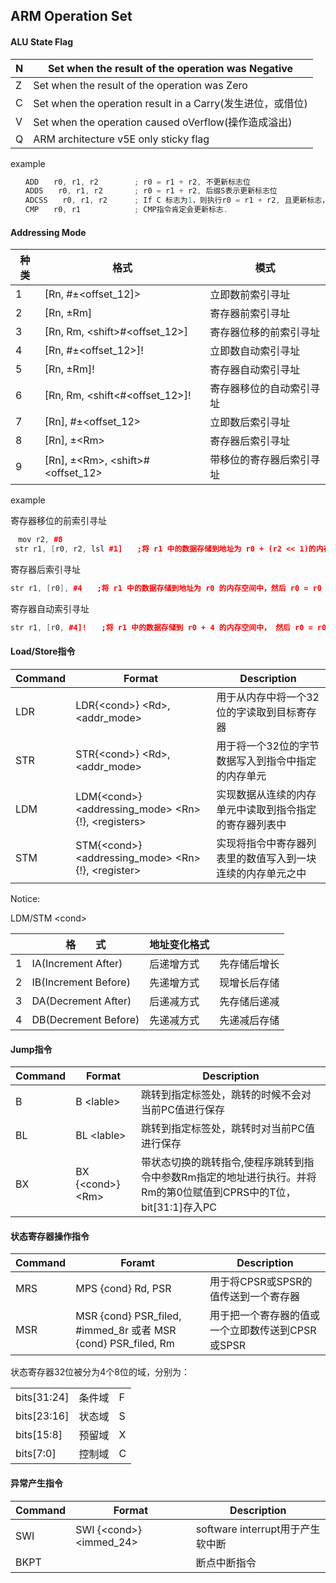 ## ARM Operation Set

#### ALU State Flag

| N    | Set when the result of the operation was Negative          |
| ---- | ---------------------------------------------------------- |
| Z    | Set when the result of the operation was Zero              |
| C    | Set when the operation result in a Carry(发生进位，或借位) |
| V    | Set when the operation caused oVerflow(操作造成溢出)       |
| Q    | ARM architecture v5E only sticky flag                      |

example

```C++
　　ADD　　r0, r1, r2        ; r0 = r1 + r2, 不更新标志位
　　ADDS　　r0, r1, r2       ; r0 = r1 + r2, 后缀S表示更新标志位
　　ADCSS　　r0, r1, r2      ; If C 标志为1，则执行r0 = r1 + r2, 且更新标志，
　　CMP　　r0, r1            ; CMP指令肯定会更新标志. 
```

#### Addressing Mode

| 种类 | 格式                                   | 模式                     |
| ---- | -------------------------------------- | ------------------------ |
| 1    | [Rn, #±\<offset_12]\>                  | 立即数前索引寻址         |
| 2    | [Rn, ±Rm]                              | 寄存器前索引寻址         |
| 3    | [Rn, Rm, \<shift\>#\<offset_12\>]      | 寄存器位移的前索引寻址   |
| 4    | [Rn, #±\<offset_12\>]!                 | 立即数自动索引寻址       |
| 5    | [Rn, ±Rm]!                             | 寄存器自动索引寻址       |
| 6    | [Rn, Rm, \<shift\<#\<offset_12\>]!     | 寄存器移位的自动索引寻址 |
| 7    | [Rn], #±\<offset_12\>                  | 立即数后索引寻址         |
| 8    | [Rn], ±\<Rm\>                          | 寄存器后索引寻址         |
| 9    | [Rn], ±\<Rm\>, \<shift\>#\<offset_12\> | 带移位的寄存器后索引寻址 |

example

 寄存器移位的前索引寻址

```C++
　mov r2, #8
 str r1, [r0, r2, lsl #1]　　;将 r1 中的数据存储到地址为 r0 + (r2 << 1)的内存空间中
```

 寄存器后索引寻址

```C++
str r1, [r0], #4　　;将 r1 中的数据存储到地址为 r0 的内存空间中，然后 r0 = r0 + 4
```

 寄存器自动索引寻址　

```C++
str r1, [r0, #4]!　　;将 r1 中的数据存储到 r0 + 4 的内存空间中， 然后 r0 = r0 + 4
```

#### Load/Store指令

| Command | Format                                                    | Description                                                |
| ------- | --------------------------------------------------------- | ---------------------------------------------------------- |
| LDR     | LDR{\<cond\>} \<Rd\>, \<addr_mode\>                       | 用于从内存中将一个32位的字读取到目标寄存器                 |
| STR     | STR{\<cond\>} \<Rd\>,\<addr_mode\>                        | 用于将一个32位的字节数据写入到指令中指定的内存单元         |
| LDM     | LDM{\<cond\>}\<addressing_mode\> \<Rn\>{!}, \<registers\> | 实现数据从连续的内存单元中读取到指令指定的寄存器列表中     |
| STM     | STM{\<cond\>} \<addressing_mode\> \<Rn\>{!}, \<register\> | 实现将指令中寄存器列表里的数值写入到一块连续的内存单元之中 |

Notice:

LDM/STM \<cond\>

|      | 格　　式             | 地址变化格式 |              |
| ---- | -------------------- | ------------ | ------------ |
| 1    | IA(Increment After)  | 后递增方式   | 先存储后增长 |
| 2    | IB(Increment Before) | 先递增方式   | 现增长后存储 |
| 3    | DA(Decrement After)  | 后递减方式   | 先存储后递减 |
| 4    | DB(Decrement Before) | 先递减方式   | 先递减后存储 |

#### Jump指令

| Command | Format               | Description                                                  |
| ------- | -------------------- | ------------------------------------------------------------ |
| B       | B \<lable\>          | 跳转到指定标签处，跳转的时候不会对当前PC值进行保存           |
| BL      | BL \<lable\>         | 跳转到指定标签处，跳转时对当前PC值进行保存                   |
| BX      | BX {\<cond\>} \<Rm\> | 带状态切换的跳转指令,使程序跳转到指令中参数Rm指定的地址进行执行。并将Rm的第0位赋值到CPRS中的T位，bit[31:1]存入PC |

#### 状态寄存器操作指令

| Command | Foramt                                                       | Description                                      |
| ------- | ------------------------------------------------------------ | ------------------------------------------------ |
| MRS     | MPS {cond} Rd, PSR                                           | 用于将CPSR或SPSR的值传送到一个寄存器             |
| MSR     | MSR {cond} PSR_filed, #immed_8r 或者 MSR {cond} PSR_filed, Rm | 用于把一个寄存器的值或一个立即数传送到CPSR或SPSR |

状态寄存器32位被分为4个8位的域，分别为：

|             |        |      |
| ----------- | ------ | ---- |
| bits[31:24] | 条件域 | F    |
| bits[23:16] | 状态域 | S    |
| bits[15:8]  | 预留域 | X    |
| bits[7:0]   | 控制域 | C    |

#### 异常产生指令

| Command | Format                      | Description                      |
| ------- | --------------------------- | -------------------------------- |
| SWI     | SWI {\<cond\>} \<immed_24\> | software interrupt用于产生软中断 |
| BKPT    |                             | 断点中断指令                     |

